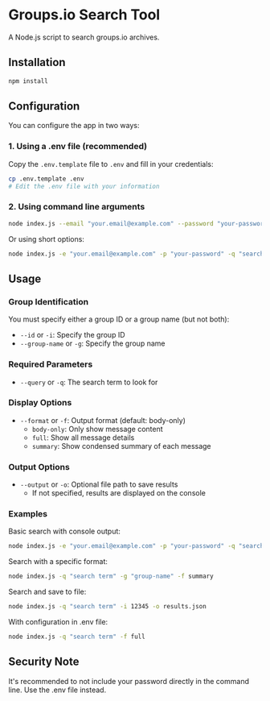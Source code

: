# Groups.io Search Tool

A Node.js script to search groups.io archives.

## Installation

```bash
npm install
```

## Configuration

You can configure the app in two ways:

### 1. Using a .env file (recommended)

Copy the `.env.template` file to `.env` and fill in your credentials:

```bash
cp .env.template .env
# Edit the .env file with your information
```

### 2. Using command line arguments

```bash
node index.js --email "your.email@example.com" --password "your-password" --query "search term" --id 12345
```

Or using short options:

```bash
node index.js -e "your.email@example.com" -p "your-password" -q "search term" -i 12345
```

## Usage

### Group Identification

You must specify either a group ID or a group name (but not both):

- `--id` or `-i`: Specify the group ID
- `--group-name` or `-g`: Specify the group name

### Required Parameters

- `--query` or `-q`: The search term to look for

### Display Options

- `--format` or `-f`: Output format (default: body-only)
  - `body-only`: Only show message content
  - `full`: Show all message details
  - `summary`: Show condensed summary of each message

### Output Options

- `--output` or `-o`: Optional file path to save results
  - If not specified, results are displayed on the console

### Examples

Basic search with console output:
```bash
node index.js -e "your.email@example.com" -p "your-password" -q "search term" -i 12345
```

Search with a specific format:
```bash
node index.js -q "search term" -g "group-name" -f summary
```

Search and save to file:
```bash
node index.js -q "search term" -i 12345 -o results.json
```

With configuration in .env file:
```bash
node index.js -q "search term" -f full
```

## Security Note

It's recommended to not include your password directly in the command line. Use the .env file instead.
